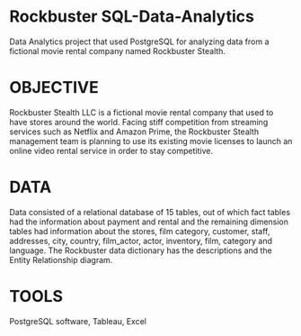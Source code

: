 # Rockbuster SQL-Data-Analytics
Data Analytics project that used PostgreSQL for analyzing data from a fictional movie rental company named Rockbuster Stealth.

# OBJECTIVE

Rockbuster Stealth LLC is a fictional movie rental company that used to have stores around the world. Facing stiff competition from streaming services such as Netflix and Amazon Prime, the Rockbuster Stealth management team is planning to use its existing movie licenses to launch an online video rental service in order to stay competitive.

# DATA

Data consisted of a relational database of 15 tables, out of which fact tables had the information about payment and rental and the remaining dimension tables had information about the stores, film category, customer, staff, addresses, city, country, film_actor, actor, inventory, film, category and language. The Rockbuster data dictionary has the descriptions and the Entity Relationship diagram.

# TOOLS

PostgreSQL software, Tableau, Excel
